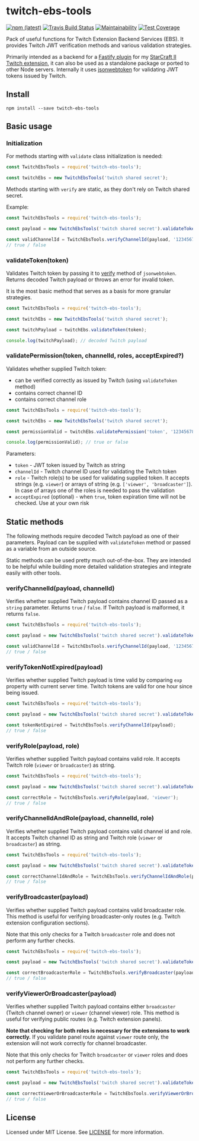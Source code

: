 # twitch-ebs-tools

[![npm (latest)](https://img.shields.io/npm/v/twitch-ebs-tools/latest.svg)](https://www.npmjs.com/package/twitch-ebs-tools)
[![Travis Build Status](https://travis-ci.org/lukemnet/twitch-ebs-tools.svg?branch=master)](https://travis-ci.org/lukemnet/twitch-ebs-tools)
[![Maintainability](https://api.codeclimate.com/v1/badges/975f0ed290bbe152a5c9/maintainability)](https://codeclimate.com/github/lukemnet/twitch-ebs-tools/maintainability)
[![Test Coverage](https://api.codeclimate.com/v1/badges/975f0ed290bbe152a5c9/test_coverage)](https://codeclimate.com/github/lukemnet/twitch-ebs-tools/test_coverage)


Pack of useful functions for Twitch Extension Backend Services (EBS). It provides Twitch JWT verification methods and various validation strategies.

Primarily intended as a backend for a [Fastify plugin](https://www.npmjs.com/package/fastify-twitch-ebs-tools) for my [StarCraft II Twitch extension](https://dashboard.twitch.tv/extensions/wg56zk271bqja047pknv3pk65m0rbr), it can also be used as a standalone package or ported to other Node servers. Internally it uses [jsonwebtoken](https://www.npmjs.com/package/jsonwebtoken) for validating JWT tokens issued by Twitch.

## Install

```
npm install --save twitch-ebs-tools
```

## Basic usage

### Initialization

For methods starting with `validate` class initialization is needed:

```js
const TwitchEbsTools = require('twitch-ebs-tools');

const twitchEbs = new TwitchEbsTools('twitch shared secret');
```

Methods starting with `verify` are static, as they don't rely on Twitch shared secret.

Example:

```js
const TwitchEbsTools = require('twitch-ebs-tools');

const payload = new TwitchEbsTools('twitch shared secret').validateToken('token');

const validChannelId = TwitchEbsTools.verifyChannelId(payload, '123456789');
// true / false
```

### validateToken(token)

Validates Twitch token by passing it to [verify](https://www.npmjs.com/package/jsonwebtoken#jwtverifytoken-secretorpublickey-options-callback) method of `jsonwebtoken`. Returns decoded Twitch payload or throws an error for invalid token.

It is the most basic method that serves as a basis for more granular strategies.

```js
const TwitchEbsTools = require('twitch-ebs-tools');

const twitchEbs = new TwitchEbsTools('twitch shared secret');

const twitchPayload = twitchEbs.validateToken(token);

console.log(twitchPayload); // decoded Twitch payload
```

### validatePermission(token, channelId, roles, acceptExpired?)

Validates whether supplied Twitch token:

* can be verified correctly as issued by Twitch (using `validateToken` method)
* contains correct channel ID
* contains correct channel role

```js
const TwitchEbsTools = require('twitch-ebs-tools');

const twitchEbs = new TwitchEbsTools('twitch shared secret');

const permissionValid = twitchEbs.validatePermission('token', '123456789', [ 'viewer', 'broadcaster' ]);

console.log(permissionValid); // true or false
```

Parameters:

* `token` - JWT token issued by Twitch as string
* `channelId` - Twitch channel ID used for validating the Twitch token
* `role` - Twitch role(s) to be used for validating supplied token. It accepts strings (e.g. `viewer`) or arrays of string (e.g. `['viewer', 'broadcaster']`). In case of arrays one of the roles is needed to pass the validation
* `acceptExpired` (optional) - when `true`, token expiration time will not be checked. Use at your own risk

## Static methods

The following methods require decoded Twitch payload as one of their parameters. Payload can be supplied with `validateToken` method or passed as a variable from an outside source.

Static methods can be used pretty much out-of-the-box. They are intended to be helpful while building more detailed validation strategies and integrate easily with other tools.

### verifyChannelId(payload, channelId)

Verifies whether supplied Twitch payload contains channel ID passed as a `string` parameter. Returns `true` / `false`. If Twitch payload is malformed, it returns `false`.

```js
const TwitchEbsTools = require('twitch-ebs-tools');

const payload = new TwitchEbsTools('twitch shared secret').validateToken('token');

const validChannelId = TwitchEbsTools.verifyChannelId(payload, '123456789');
// true / false
```

### verifyTokenNotExpired(payload)

Verifies whether supplied Twitch payload is time valid by comparing `exp` property with current server time. Twitch tokens are valid for one hour since being issued.

```js
const TwitchEbsTools = require('twitch-ebs-tools');

const payload = new TwitchEbsTools('twitch shared secret').validateToken('token');

const tokenNotExpired = TwitchEbsTools.verifyChannelId(payload);
// true / false
```

### verifyRole(payload, role)

Verifies whether supplied Twitch payload contains valid role. It accepts Twitch role (`viewer` or `broadcaster`) as string.

```js
const TwitchEbsTools = require('twitch-ebs-tools');

const payload = new TwitchEbsTools('twitch shared secret').validateToken('token');

const correctRole = TwitchEbsTools.verifyRole(payload, 'viewer');
// true / false
```

### verifyChannelIdAndRole(payload, channelId, role)

Verifies whether supplied Twitch payload contains valid channel id and role. It accepts Twitch channel ID as string and Twitch role (`viewer` or `broadcaster`) as string.

```js
const TwitchEbsTools = require('twitch-ebs-tools');

const payload = new TwitchEbsTools('twitch shared secret').validateToken('token');

const correctChannelIdAndRole = TwitchEbsTools.verifyChannelIdAndRole(payload, 'viewer');
// true / false
```

### verifyBroadcaster(payload)

Verifies whether supplied Twitch payload contains valid broadcaster role. This method is useful for verifying broadcaster-only routes (e.g. Twitch extension configuration sections).

Note that this only checks for a Twitch `broadcaster` role and does not perform any further checks.

```js
const TwitchEbsTools = require('twitch-ebs-tools');

const payload = new TwitchEbsTools('twitch shared secret').validateToken('token');

const correctBroadcasterRole = TwitchEbsTools.verifyBroadcaster(payload);
// true / false
```
### verifyViewerOrBroadcaster(payload)

Verifies whether supplied Twitch payload contains either `broadcaster` (Twitch channel owner) or `viewer` (channel viewer) role. This method is useful for verifying public routes (e.g. Twitch extension panels).

**Note that checking for both roles is necessary for the extensions to work correctly.** If you validate panel route against `viewer` route only, the extension will not work correctly for channel broadcaster.

Note that this only checks for Twitch `broadcaster` or `viewer` roles and does not perform any further checks.

```js
const TwitchEbsTools = require('twitch-ebs-tools');

const payload = new TwitchEbsTools('twitch shared secret').validateToken('token');

const correctViewerOrBroadcasterRole = TwitchEbsTools.verifyViewerOrBroadcaster(payload);
// true / false
```

## License

Licensed under MIT License. See [LICENSE](https://raw.githubusercontent.com/lukemnet/twitch-ebs-tools/master/LICENSE) for more information.
